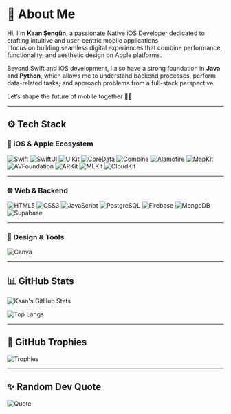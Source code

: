 # 👋 About Me

Hi, I'm **Kaan Şengün**, a passionate Native iOS Developer dedicated to crafting intuitive and user-centric mobile applications.  
I focus on building seamless digital experiences that combine performance, functionality, and aesthetic design on Apple platforms.

Beyond Swift and iOS development, I also have a strong foundation in **Java** and **Python**, which allows me to understand backend processes, perform data-related tasks, and approach problems from a full-stack perspective.

Let’s shape the future of mobile together 🚀📱

---

## ⚙️ Tech Stack

### 🍎 iOS & Apple Ecosystem  
![Swift](https://img.shields.io/badge/Swift-FA7343?style=for-the-badge&logo=swift&logoColor=white)
![SwiftUI](https://img.shields.io/badge/SwiftUI-0A84FF?style=for-the-badge&logo=swift&logoColor=white)
![UIKit](https://img.shields.io/badge/UIKit-000000?style=for-the-badge&logo=apple&logoColor=white)
![CoreData](https://img.shields.io/badge/CoreData-4479A1?style=for-the-badge&logo=coredata&logoColor=white)
![Combine](https://img.shields.io/badge/Combine-1D1D1F?style=for-the-badge&logo=apple&logoColor=white)
![Alamofire](https://img.shields.io/badge/Alamofire-DD0B78?style=for-the-badge&logo=swift&logoColor=white)
![MapKit](https://img.shields.io/badge/MapKit-00BFFF?style=for-the-badge&logo=apple&logoColor=white)
![AVFoundation](https://img.shields.io/badge/AVFoundation-5E5E5E?style=for-the-badge&logo=apple&logoColor=white)
![ARKit](https://img.shields.io/badge/ARKit-BF5AF2?style=for-the-badge&logo=arkit&logoColor=white)
![MLKit](https://img.shields.io/badge/MLKit-34A853?style=for-the-badge&logo=google&logoColor=white)
![CloudKit](https://img.shields.io/badge/CloudKit-007AFF?style=for-the-badge&logo=icloud&logoColor=white)

---

### 🌐 Web & Backend  
![HTML5](https://img.shields.io/badge/HTML5-E34F26?style=for-the-badge&logo=html5&logoColor=white)
![CSS3](https://img.shields.io/badge/CSS3-1572B6?style=for-the-badge&logo=css3&logoColor=white)
![JavaScript](https://img.shields.io/badge/JavaScript-F7DF1E?style=for-the-badge&logo=javascript&logoColor=black)
![PostgreSQL](https://img.shields.io/badge/PostgreSQL-316192?style=for-the-badge&logo=postgresql&logoColor=white)
![Firebase](https://img.shields.io/badge/Firebase-FFCA28?style=for-the-badge&logo=firebase&logoColor=black)
![MongoDB](https://img.shields.io/badge/MongoDB-4EA94B?style=for-the-badge&logo=mongodb&logoColor=white)
![Supabase](https://img.shields.io/badge/Supabase-3ECF8E?style=for-the-badge&logo=supabase&logoColor=white)

---

### 🎨 Design & Tools  
![Canva](https://img.shields.io/badge/Canva-00C4CC?style=for-the-badge&logo=Canva&logoColor=white)

---

## 📊 GitHub Stats

![Kaan's GitHub Stats](https://github-readme-stats.vercel.app/api?username=Kaansengun&show_icons=true&theme=dark&hide_border=false&count_private=true)  

![Top Langs](https://github-readme-stats.vercel.app/api/top-langs/?username=Kaansengun&layout=compact&theme=dark&hide_border=false) 

---

## 🏅 GitHub Trophies

![Trophies](https://github-profile-trophy.vercel.app/?username=Kaansengun&theme=darkhub&no-frame=false&row=1&column=8)

---

## ✨ Random Dev Quote

![Quote](https://quotes-github-readme.vercel.app/api?type=horizontal&theme=dark)
<!--
**Kaansengun/Kaansengun** is a ✨ _special_ ✨ repository because its `README.md` (this file) appears on your GitHub profile.

Here are some ideas to get you started:

- 🔭 I’m currently working on ...
- 🌱 I’m currently learning ...
- 👯 I’m looking to collaborate on ...
- 🤔 I’m looking for help with ...
- 💬 Ask me about ...
- 📫 How to reach me: ...
- 😄 Pronouns: ...
- ⚡ Fun fact: ...
-->


